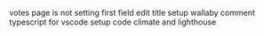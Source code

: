 votes page is not setting first field
edit title
setup wallaby
comment typescript for vscode
setup code climate and lighthouse

